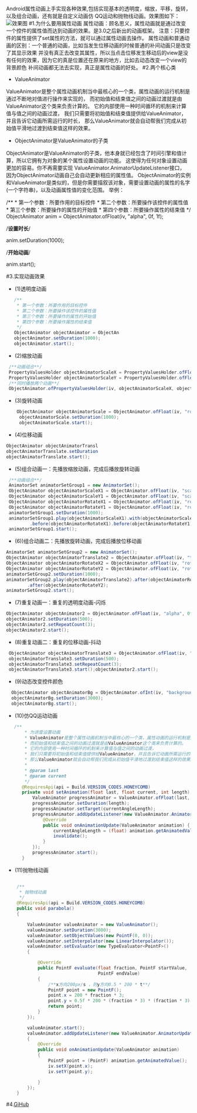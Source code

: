 Android属性动画上手实现各种效果,包括实现基本的透明度，缩放，平移，旋转，以及组合动画，还有就是自定义动画仿
QQ运动和抛物线动画。效果图如下：
![效果图](https://github.com/linglongxin24/AnimatorDemo/blob/master/screenshorts/effect.gif?raw=true)
#1.为什么要用属性动画
属性动画：顾名思义，属性动画就是通过改变一个控件的属性值而达到动画的效果。是3.0之后新出的动画框架。
注意：只要控件的属性提供了set属性的方法，就可以通过属性动画去操作。
属性动画和普通动画的区别：一个普通的动画，比如当发生位移动画的时候普通的补间动画只是改变了其显示效果
并没有真正去改变其属性，所以当点击位移发生移动后的view是没有任何的效果，因为它的真是位置还在原来的地方，比如去动态改变一个view的背景颜色
补间动画都无法去实现，真正是属性动画的好处。
#2.两个核心类

 * ValueAnimator 
 
 ValueAnimator是整个属性动画机制当中最核心的一个类，属性动画的运行机制是通过不断地对值进行操作来实现的，
 而初始值和结束值之间的动画过渡就是由ValueAnimator这个类来负责计算的。
 它的内部使用一种时间循环的机制来计算值与值之间的动画过渡，
 我们只需要将初始值和结束值提供给ValueAnimator，并且告诉它动画所需运行的时长，
 那么ValueAnimator就会自动帮我们完成从初始值平滑地过渡到结束值这样的效果。
 
 * ObjectAnimator是ValueAnimator的子类
  
  ObjectAnimator是ValueAnimator的子类，他本身就已经包含了时间引擎和值计算，所以它拥有为对象的某个属性设置动画的功能。
  这使得为任何对象设置动画更加的容易。你不再需要实现 ValueAnimator.AnimatorUpdateListener接口，
  因为ObjectAnimator动画自己会自动更新相应的属性值。
  ObjectAnimator的实例和ValueAnimator是类似的，但是你需要描叙该对象，需要设置动画的属性的名字(一个字符串)，以及动画属性值的变化范围。
  举例：
  
   /**
    * 第一个参数：所要作用的目标控件
    * 第二个参数：所要操作该控件的属性值
    * 第三个参数：所要操作的属性的开始值
    * 第四个参数：所要操作属性的结束值
    */
  ObjectAnimator anim = ObjectAnimator.ofFloat(iv, "alpha", 0f, 1f);
  
  /**设置时长**/
  
  anim.setDuration(1000);
  
   /**开始动画**/
   
  anim.start();
  
#3.实现动画效果

* (1)透明度动画

```java
   /**
    * 第一个参数：所要作用的目标控件
    * 第二个参数：所要操作该控件的属性值
    * 第三个参数：所要操作的属性的开始值
    * 第四个参数：所要操作属性的结束值
    */
   ObjectAnimator objectAnimator = ObjectAn
   objectAnimator.setDuration(1000);
   objectAnimator.start();
```

* (2)缩放动画

```java
 /**动画组合**/
 PropertyValuesHolder objectAnimatorScaleX = PropertyValuesHolder.ofFloat("scaleX", 0f, 1f);
 PropertyValuesHolder objectAnimatorScaleY = PropertyValuesHolder.ofFloat("scaleY", 0f, 1f);
 /**同时播放两个动画**/
 ObjectAnimator.ofPropertyValuesHolder(iv, objectAnimatorScaleX, objectAnimatorScaleY).setDuration(1000).start();

```

* (3)旋转动画

```java
    ObjectAnimator objectAnimatorScale = ObjectAnimator.ofFloat(iv, "rotation", 0f, 360f);
     objectAnimatorScale.setDuration(1000);
     objectAnimatorScale.start();
```

* (4)位移动画

```java
ObjectAnimator objectAnimatorTransl
objectAnimatorTranslate.setDuration
objectAnimatorTranslate.start();

```

* (5)组合动画一：先播放缩放动画，完成后播放旋转动画

```java
 /**动画组合**/
 AnimatorSet animatorSetGroup1 = new AnimatorSet();
 ObjectAnimator objectAnimatorScaleX1 = ObjectAnimator.ofFloat(iv, "scaleX", 0f, 1f);
 ObjectAnimator objectAnimatorScaleY1 = ObjectAnimator.ofFloat(iv, "scaleY", 0f, 1f);
 ObjectAnimator objectAnimatorRotateX1 = ObjectAnimator.ofFloat(iv, "rotationX", 0f, 360f);
 ObjectAnimator objectAnimatorRotateY1 = ObjectAnimator.ofFloat(iv, "rotationY", 0f, 360f);
 animatorSetGroup1.setDuration(1000);
 animatorSetGroup1.play(objectAnimatorScaleX1).with(objectAnimatorScaleY1)
         .before(objectAnimatorRotateX1).before(objectAnimatorRotateY1);
 animatorSetGroup1.start();
```

* (6))组合动画二：先播放旋转动画，完成后播放位移动画

```java
AnimatorSet animatorSetGroup2 = new AnimatorSet();
ObjectAnimator objectAnimatorTranslate2 = ObjectAnimator.ofFloat(iv, "translationX", 0f, 500f);
ObjectAnimator objectAnimatorRotateX2 = ObjectAnimator.ofFloat(iv, "rotationX", 0f, 360f);
ObjectAnimator objectAnimatorRotateY2 = ObjectAnimator.ofFloat(iv, "rotationY", 0f, 360f);
animatorSetGroup2.setDuration(1000);
animatorSetGroup2.play(objectAnimatorTranslate2).after(objectAnimatorRotateX2)
        .after(objectAnimatorRotateY2);
animatorSetGroup2.start();
```

* (7)重复动画一：重复的透明度动画-闪烁

```java
ObjectAnimator objectAnimator2 = ObjectAnimator.ofFloat(iv, "alpha", 0f, 1f);
objectAnimator2.setDuration(500);
objectAnimator2.setRepeatCount(3);
objectAnimator2.start();
```

* (8)重复动画二：重复的位移动画-抖动

```java
 ObjectAnimator objectAnimatorTranslate3 = ObjectAnimator.ofFloat(iv, "translationX", -50f, 50f);
 objectAnimatorTranslate3.setDuration(500);
 objectAnimatorTranslate3.setRepeatCount(3);
 objectAnimatorTranslate3.start();objectAnimator2.start();
```

* (9)动态改变控件颜色

```java
  ObjectAnimator objectAnimatorBg = ObjectAnimator.ofInt(iv, "backgroundColor", Color.BLUE, Color.YELLOW, Color.RED);
  objectAnimatorBg.setDuration(3000);
  objectAnimatorBg.start();
```
 
* (10)仿QQ运动动画

```java
   /**
       * 为进度设置动画
       * ValueAnimator是整个属性动画机制当中最核心的一个类，属性动画的运行机制是通过不断地对值进行操作来实现的，
       * 而初始值和结束值之间的动画过渡就是由ValueAnimator这个类来负责计算的。
       * 它的内部使用一种时间循环的机制来计算值与值之间的动画过渡，
       * 我们只需要将初始值和结束值提供给ValueAnimator，并且告诉它动画所需运行的时长，
       * 那么ValueAnimator就会自动帮我们完成从初始值平滑地过渡到结束值这样的效果。
       *
       * @param last
       * @param current
       */
      @RequiresApi(api = Build.VERSION_CODES.HONEYCOMB)
      private void setAnimation(float last, float current, int length) {
          ValueAnimator progressAnimator = ValueAnimator.ofFloat(last, current);
          progressAnimator.setDuration(length);
          progressAnimator.setTarget(currentAngleLength);
          progressAnimator.addUpdateListener(new ValueAnimator.AnimatorUpdateListener() {
              @Override
              public void onAnimationUpdate(ValueAnimator animation) {
                  currentAngleLength = (float) animation.getAnimatedValue();
                  invalidate();
              }
          });
          progressAnimator.start();
      }
```

* (11)抛物线动画

```java
  
    /**
     * 抛物线动画
     */
    @RequiresApi(api = Build.VERSION_CODES.HONEYCOMB)
    public void parabola()
    {

        ValueAnimator valueAnimator = new ValueAnimator();
        valueAnimator.setDuration(3000);
        valueAnimator.setObjectValues(new PointF(0, 0));
        valueAnimator.setInterpolator(new LinearInterpolator());
        valueAnimator.setEvaluator(new TypeEvaluator<PointF>()
        {

            @Override
            public PointF evaluate(float fraction, PointF startValue,
                                   PointF endValue)
            {
                /**x方向200px/s ，则y方向0.5 * 200 * t**/
                PointF point = new PointF();
                point.x = 200 * fraction * 3;
                point.y = 0.5f * 200 * (fraction * 3) * (fraction * 3);
                return point;
            }
        });

        valueAnimator.start();
        valueAnimator.addUpdateListener(new ValueAnimator.AnimatorUpdateListener()
        {
            @Override
            public void onAnimationUpdate(ValueAnimator animation)
            {
                PointF point = (PointF) animation.getAnimatedValue();
                iv.setX(point.x);
                iv.setY(point.y);

            }
        });
    }
```

#4.[GiHub](https://github.com/linglongxin24/AnimatorDemo)

